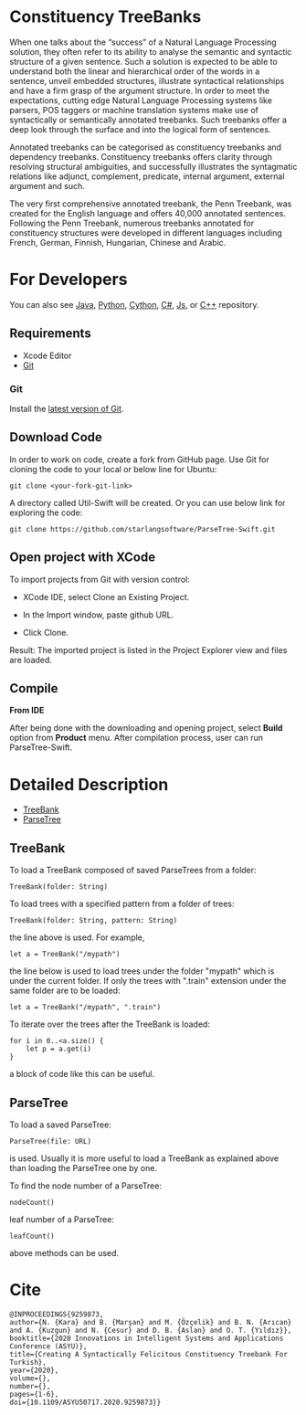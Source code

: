 Constituency TreeBanks
============

When one talks about the “success” of a Natural Language Processing solution, they often refer to its ability to analyse the semantic and syntactic structure of a given sentence. Such a solution is expected to be able to understand both the linear and hierarchical order of the words in a sentence, unveil embedded structures, illustrate syntactical relationships and have a firm grasp of the argument structure. In order to meet the expectations, cutting edge Natural Language Processing systems like parsers, POS taggers or machine translation systems make use of syntactically or semantically annotated treebanks. Such treebanks offer a deep look through the surface and into the logical form of sentences.

Annotated treebanks can be categorised as constituency treebanks and dependency treebanks. Constituency treebanks offers clarity through resolving structural ambiguities, and successfully illustrates the syntagmatic relations like adjunct, complement, predicate, internal argument, external argument and such. 

The very first comprehensive annotated treebank, the Penn Treebank, was created for the English language and offers 40,000 annotated sentences. Following the Penn Treebank, numerous treebanks annotated for constituency structures were developed in different languages including French, German, Finnish, Hungarian, Chinese and Arabic.

For Developers
============

You can also see [Java](https://github.com/starlangsoftware/ParseTree), [Python](https://github.com/starlangsoftware/ParseTree-Py), [Cython](https://github.com/starlangsoftware/ParseTree-Cy), [C#](https://github.com/starlangsoftware/ParseTree-CS), [Js](https://github.com/starlangsoftware/ParseTree-Js), or [C++](https://github.com/starlangsoftware/ParseTree-CPP) repository.

## Requirements

* Xcode Editor
* [Git](#git)

### Git

Install the [latest version of Git](https://git-scm.com/book/en/v2/Getting-Started-Installing-Git).

## Download Code

In order to work on code, create a fork from GitHub page. 
Use Git for cloning the code to your local or below line for Ubuntu:

	git clone <your-fork-git-link>

A directory called Util-Swift will be created. Or you can use below link for exploring the code:

	git clone https://github.com/starlangsoftware/ParseTree-Swift.git

## Open project with XCode

To import projects from Git with version control:

* XCode IDE, select Clone an Existing Project.

* In the Import window, paste github URL.

* Click Clone.

Result: The imported project is listed in the Project Explorer view and files are loaded.


## Compile

**From IDE**

After being done with the downloading and opening project, select **Build** option from **Product** menu. After compilation process, user can run ParseTree-Swift.

Detailed Description
============

+ [TreeBank](#treebank)
+ [ParseTree](#parsetree)

## TreeBank

To load a TreeBank composed of saved ParseTrees from a folder:

	TreeBank(folder: String)

To load trees with a specified pattern from a folder of trees: 

	TreeBank(folder: String, pattern: String)
	
the line above is used. For example,

	let a = TreeBank("/mypath")

the line below is used to load trees under the folder "mypath" which is under the current folder. If only the trees with ".train" extension under the same folder are to be loaded:

	let a = TreeBank("/mypath", ".train")

To iterate over the trees after the TreeBank is loaded:

	for i in 0..<a.size() {
		let p = a.get(i)
	}
	
a block of code like this can be useful.

## ParseTree

To load a saved ParseTree:

	ParseTree(file: URL)
	
is used. Usually it is more useful to load a TreeBank as explained above than loading the ParseTree one by one.

To find the node number of a ParseTree:

	nodeCount()
	
leaf number of a ParseTree:

	leafCount()
	
above methods can be used.

# Cite

	@INPROCEEDINGS{9259873,
  	author={N. {Kara} and B. {Marşan} and M. {Özçelik} and B. N. {Arıcan} and A. {Kuzgun} and N. {Cesur} and D. B. {Aslan} and O. T. {Yıldız}},
  	booktitle={2020 Innovations in Intelligent Systems and Applications Conference (ASYU)}, 
  	title={Creating A Syntactically Felicitous Constituency Treebank For Turkish}, 
  	year={2020},
  	volume={},
  	number={},
  	pages={1-6},
  	doi={10.1109/ASYU50717.2020.9259873}}
